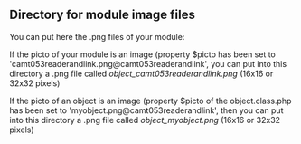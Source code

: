 
Directory for module image files
--------------------------------

You can put here the .png files of your module:


If the picto of your module is an image (property $picto has been set to 'camt053readerandlink.png@camt053readerandlink', you can put into this
directory a .png file called *object_camt053readerandlink.png* (16x16 or 32x32 pixels)


If the picto of an object is an image (property $picto of the object.class.php has been set to 'myobject.png@camt053readerandlink', then you can put into this
directory a .png file called *object_myobject.png* (16x16 or 32x32 pixels)

